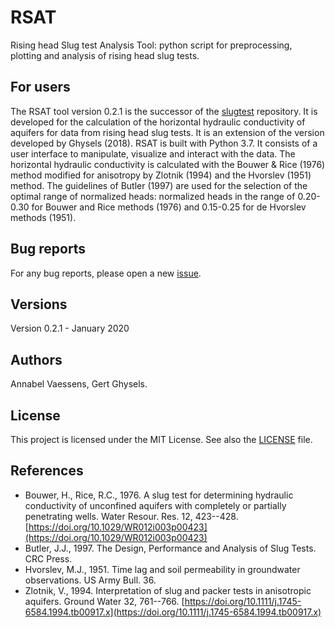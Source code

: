 # RSAT
Rising head Slug test Analysis Tool: python script for preprocessing, plotting and analysis of rising head slug tests.

## For users
The RSAT tool version 0.2.1 is the successor of the [slugtest](https://github.com/VUB-HYDR/slugtest) repository. It is developed for the calculation of the horizontal hydraulic conductivity of aquifers for data from rising head slug tests. It is an extension of the version developed by Ghysels (2018). RSAT is built with Python 3.7. It consists of a user interface to manipulate, visualize and interact with the data. The horizontal hydraulic conductivity is calculated with the Bouwer & Rice (1976) method modified for anisotropy by Zlotnik (1994) and the Hvorslev (1951) method. The guidelines of Butler (1997) are used for the selection of the optimal range of normalized heads: normalized heads in the range of 0.20-0.30 for Bouwer and Rice methods (1976) and 0.15-0.25 for de Hvorslev methods (1951).

## Bug reports
For any bug reports, please open a new [issue](https://github.com/VUB-HYDR/slugtest/issues).

## Versions
Version 0.2.1 - January 2020 

## Authors
Annabel Vaessens, Gert Ghysels.

## License
This project is licensed under the MIT License. See also the [LICENSE](https://github.com/VUB-HYDR/RSAT/blob/master/LICENSE) file.

## References
* Bouwer, H., Rice, R.C., 1976. A slug test for determining hydraulic conductivity of unconfined aquifers with completely or partially penetrating wells. Water Resour. Res. 12, 423--428. [https://doi.org/10.1029/WR012i003p00423](https://doi.org/10.1029/WR012i003p00423)
* Butler, J.J., 1997. The Design, Performance and Analysis of Slug Tests. CRC Press.
* Hvorslev, M.J., 1951. Time lag and soil permeability in groundwater observations. US Army Bull. 36.
* Zlotnik, V., 1994. Interpretation of slug and packer tests in anisotropic aquifers. Ground Water 32, 761--766. [https://doi.org/10.1111/j.1745-6584.1994.tb00917.x](https://doi.org/10.1111/j.1745-6584.1994.tb00917.x)
